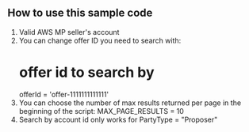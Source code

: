 ## How to use this sample code

1. Valid AWS MP seller's account
2. You can change offer ID you need to search with:
    # offer id to search by
    offerId = 'offer-1111111111111'
3. You can choose the number of max results returned per page in the beginning of the script:
    MAX_PAGE_RESULTS = 10
4. Search by account id only works for PartyType = "Proposer"